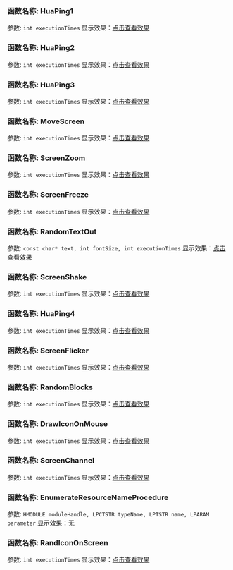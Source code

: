 ### 函数名称: HuaPing1
参数: `int executionTimes`
显示效果：[点击查看效果](www.baidu.com/1.png)

### 函数名称: HuaPing2
参数: `int executionTimes`
显示效果：[点击查看效果](www.baidu.com/1.png)

### 函数名称: HuaPing3
参数: `int executionTimes`
显示效果：[点击查看效果](www.baidu.com/1.png)

### 函数名称: MoveScreen
参数: `int executionTimes`
显示效果：[点击查看效果](www.baidu.com/1.png)

### 函数名称: ScreenZoom
参数: `int executionTimes`
显示效果：[点击查看效果](www.baidu.com/1.png)

### 函数名称: ScreenFreeze
参数: `int executionTimes`
显示效果：[点击查看效果](www.baidu.com/1.png)

### 函数名称: RandomTextOut
参数: `const char* text, int fontSize, int executionTimes`
显示效果：[点击查看效果](www.baidu.com/1.png)

### 函数名称: ScreenShake
参数: `int executionTimes`
显示效果：[点击查看效果](www.baidu.com/1.png)

### 函数名称: HuaPing4
参数: `int executionTimes`
显示效果：[点击查看效果](www.baidu.com/1.png)

### 函数名称: ScreenFlicker
参数: `int executionTimes`
显示效果：[点击查看效果](www.baidu.com/1.png)

### 函数名称: RandomBlocks
参数: `int executionTimes`
显示效果：[点击查看效果](www.baidu.com/1.png)

### 函数名称: DrawIconOnMouse
参数: `int executionTimes`
显示效果：[点击查看效果](www.baidu.com/1.png)

### 函数名称: ScreenChannel
参数: `int executionTimes`
显示效果：[点击查看效果](www.baidu.com/1.png)

### 函数名称: EnumerateResourceNameProcedure
参数: `HMODULE moduleHandle, LPCTSTR typeName, LPTSTR name, LPARAM parameter`
显示效果：无

### 函数名称: RandIconOnScreen
参数: `int executionTimes`
显示效果：[点击查看效果](www.baidu.com/1.png)

